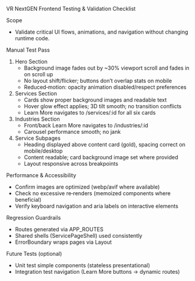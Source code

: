 VR NextGEN Frontend Testing & Validation Checklist

Scope
- Validate critical UI flows, animations, and navigation without changing runtime code.

Manual Test Pass
1) Hero Section
   - Background image fades out by ~30% viewport scroll and fades in on scroll up
   - No layout shift/flicker; buttons don’t overlap stats on mobile
   - Reduced‑motion: opacity animation disabled/respect preferences
2) Services Section
   - Cards show proper background images and readable text
   - Hover glow effect applies; 3D tilt smooth; no transition conflicts
   - Learn More navigates to /services/:id for all six cards
3) Industries Section
   - Front/back Learn More navigates to /industries/:id
   - Carousel performance smooth; no jank
4) Service Subpages
   - Heading displayed above content card (gold), spacing correct on mobile/desktop
   - Content readable; card background image set where provided
   - Layout responsive across breakpoints

Performance & Accessibility
- Confirm images are optimized (webp/avif where available)
- Check no excessive re‑renders (memoized components where beneficial)
- Verify keyboard navigation and aria labels on interactive elements

Regression Guardrails
- Routes generated via APP_ROUTES
- Shared shells (ServicePageShell) used consistently
- ErrorBoundary wraps pages via Layout

Future Tests (optional)
- Unit test simple components (stateless presentational)
- Integration test navigation (Learn More buttons -> dynamic routes)


